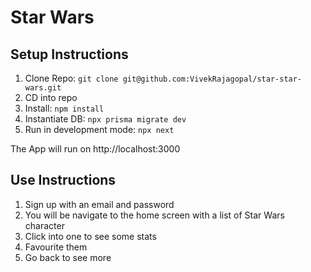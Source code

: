 # Star Wars

## Setup Instructions

1. Clone Repo: `git clone git@github.com:VivekRajagopal/star-star-wars.git`
2. CD into repo
3. Install: `npm install`
4. Instantiate DB: `npx prisma migrate dev`
5. Run in development mode: `npx next`

The App will run on http://localhost:3000

## Use Instructions

1. Sign up with an email and password
2. You will be navigate to the home screen with a list of Star Wars character
3. Click into one to see some stats
4. Favourite them
5. Go back to see more
